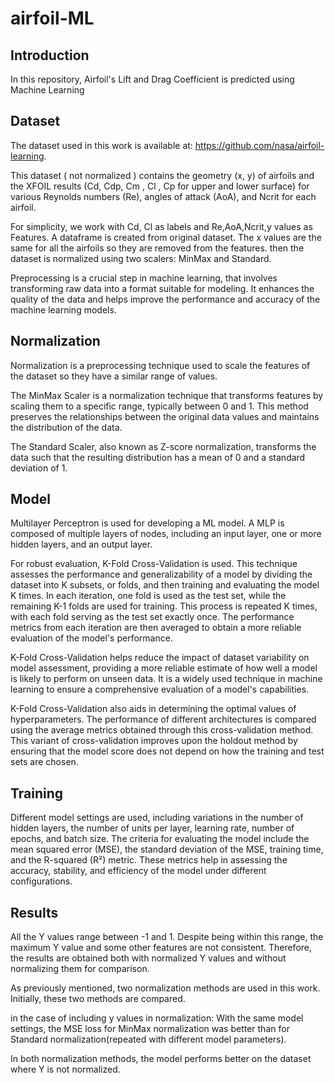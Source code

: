 # airfoil-ML
## Introduction

In this repository,  Airfoil's Lift and Drag Coefficient is predicted using Machine Learning

## Dataset
 The dataset used in this work is available at: https://github.com/nasa/airfoil-learning.

This dataset ( not normalized ) contains the geometry (x, y) of airfoils and the XFOIL results (Cd, Cdp, Cm , Cl , Cp for upper and lower surface) for various Reynolds numbers (Re), angles of attack (AoA), and Ncrit for each airfoil. 

For simplicity, we work with Cd, Cl as labels and Re,AoA,Ncrit,y values as Features. A dataframe is created from original dataset. The x values are the same for all the  airfoils so they are removed from the features. then the dataset is normalized using two scalers: MinMax and Standard.

Preprocessing is a crucial step in machine learning, that involves transforming raw data into a format suitable for modeling. It enhances the quality of the data and helps improve the performance and accuracy of the machine learning models.

## Normalization

Normalization is a preprocessing technique used to scale the features of the dataset so they have a similar range of values. 

The MinMax Scaler is a normalization technique that transforms features by scaling them to a specific range, typically between 0 and 1. This method preserves the relationships between the original data values and maintains the distribution of the data.

The Standard Scaler, also known as Z-score normalization, transforms the data such that the resulting distribution has a mean of 0 and a standard deviation of 1. 

## Model

 Multilayer Perceptron is used for developing a ML model. A MLP is composed of multiple layers of nodes, including an input layer, one or more hidden layers, and an output layer.

For robust evaluation, K-Fold Cross-Validation is used. This technique assesses the performance and generalizability of a model by dividing the dataset into K subsets, or folds, and then training and evaluating the model K times. In each iteration, one fold is used as the test set, while the remaining K-1 folds are used for training. This process is repeated K times, with each fold serving as the test set exactly once. The performance metrics from each iteration are then averaged to obtain a more reliable evaluation of the model's performance.

K-Fold Cross-Validation helps reduce the impact of dataset variability on model assessment, providing a more reliable estimate of how well a model is likely to perform on unseen data. It is a widely used technique in machine learning to ensure a comprehensive evaluation of a model's capabilities.

K-Fold Cross-Validation also aids in determining the optimal values of hyperparameters. The performance of different architectures is compared using the average metrics obtained through this cross-validation method. This variant of cross-validation improves upon the holdout method by ensuring that the model score does not depend on how the training and test sets are chosen. 

## Training

Different model settings are used, including variations in the number of hidden layers, the number of units per layer, learning rate, number of epochs, and batch size. The criteria for evaluating the model include the mean squared error (MSE), the standard deviation of the MSE, training time, and the R-squared (R²) metric. These metrics help in assessing the accuracy, stability, and efficiency of the model under different configurations.



## Results
All the Y values range between -1 and 1. Despite being within this range, the maximum Y value and some other features are not consistent. Therefore, the results are obtained both with normalized Y values and without normalizing them for comparison.

As previously mentioned, two normalization methods are used in this work. Initially, these two methods are compared.

in the case of including y values in normalization: With the same model settings, the MSE loss for MinMax normalization was better than for Standard normalization(repeated with different model parameters).

In both normalization methods, the model performs better on the dataset where Y is not normalized.

